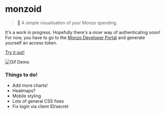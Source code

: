 # monzoid

> 💸 A simple visualisation of your Monzo spending.

It's a work in progress. Hopefully there's a nicer way of authenticating soon!
For now, you have to go to the [Monzo Developer Portal](https://developers.monzo.com/) and generate yourself an access token.


[Try it out!](https://jamesdools.github.io/monzoid/)


![Gif Demo](http://i.imgur.com/wTw0tpO.gif)

### Things to do!
- Add more charts!
- Heatmaps?
- Mobile styling 
- Lots of general CSS fixes
- Fix login via client ID/secret
